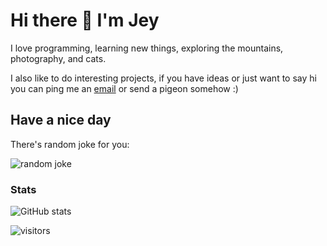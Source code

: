 # Hi there 👋 I'm Jey

I love programming, learning new things, exploring the mountains, photography, and cats.

I also like to do interesting projects, if you have ideas or just want to say hi you can ping me an [email](mailto:j@vendeli.eu) or send a pigeon somehow :)

## Have a nice day

There's random joke for you:

![random joke](https://dev.vendeli.eu/random-joke?profile=vendelieu)

### Stats

![GitHub stats](https://github-readme-stats.vercel.app/api?username=vendelieu&show_icons=true&theme=transparent)

![visitors](https://profile-counter.glitch.me/vendelieu/count.svg)
